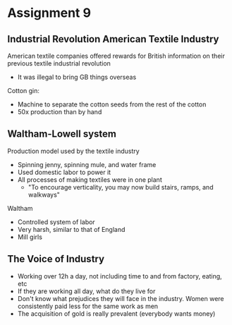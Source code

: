 # Assignment 9

## Industrial Revolution American Textile Industry

American textile companies offered rewards for British information on their
previous textile industrial revolution
- It was illegal to bring GB things overseas

Cotton gin:
- Machine to separate the cotton seeds from the rest of the cotton
- 50x production than by hand

## Waltham-Lowell system

Production model used by the textile industry
- Spinning jenny, spinning mule, and water frame
- Used domestic labor to power it
- All processes of making textiles were in one plant
    - "To encourage verticality, you may now build stairs, ramps, and walkways"

Waltham
- Controlled system of labor
- Very harsh, similar to that of England
- Mill girls

## The Voice of Industry

- Working over 12h a day, not including time to and from factory, eating, etc
- If they are working all day, what do they live for
- Don't know what prejudices they will face in the industry. Women were
  consistently paid less for the same work as men
- The acquisition of gold is really prevalent (everybody wants money)

